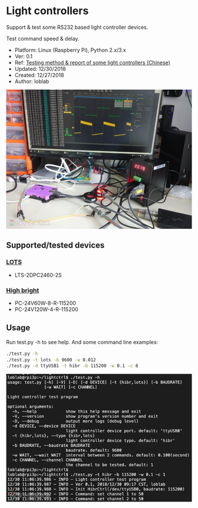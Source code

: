 # Light controllers

Support & test some RS232 based light controller devices.

Test command speed & delay.

- Platform: Linux (Raspberry Pi), Python 2.x/3.x
- Ver: 0.1
- Ref: [Testing method & report of some light controllers
  (Chinese)](https://www.jianshu.com/p/d70e967fab84)
- Updated: 12/30/2018
- Created: 12/27/2018
- Author: loblab

![Test environment](https://raw.githubusercontent.com/loblab/lightctrl/master/test-env.jpg)

## Supported/tested devices

### [LOTS](http://www.lotsmv.com/)

- LTS-2DPC2460-2S

### [High bright](http://www.highbright.com.tw/)

- PC-24V60W-8-R-115200
- PC-24V120W-4-R-115200

## Usage

Run test.py -h to see help. And some command line examples:

```bash
./test.py -h
./test.py -t lots -b 9600 -w 0.012
./test.py -d ttyUSB1 -t hibr -b 115200 -w 0.1 -c 8
```

![script screenshot](https://raw.githubusercontent.com/loblab/lightctrl/master/screenshot.png)

